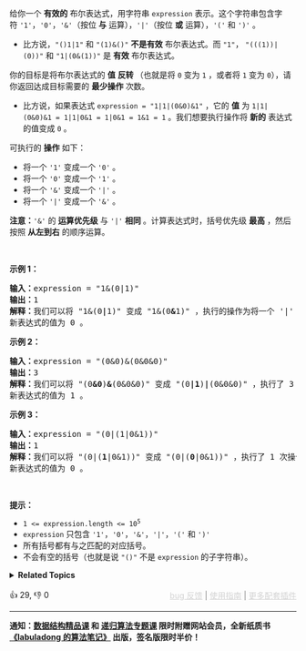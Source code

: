 <p>给你一个 <strong>有效的</strong>&nbsp;布尔表达式，用字符串&nbsp;<code>expression</code>&nbsp;表示。这个字符串包含字符&nbsp;<code>'1'</code>，<code>'0'</code>，<code>'&amp;'</code>（按位 <strong>与</strong>&nbsp;运算），<code>'|'</code>（按位 <strong>或</strong>&nbsp;运算），<code>'('</code>&nbsp;和&nbsp;<code>')'</code>&nbsp;。</p>

<ul> 
 <li>比方说，<code>"()1|1"</code> 和&nbsp;<code>"(1)&amp;()"</code>&nbsp;<strong>不是有效</strong>&nbsp;布尔表达式。而&nbsp;<code>"1"</code>，&nbsp;<code>"(((1))|(0))"</code>&nbsp;和&nbsp;<code>"1|(0&amp;(1))"</code>&nbsp;是 <strong>有效</strong>&nbsp;布尔表达式。</li> 
</ul>

<p>你的目标是将布尔表达式的 <strong>值</strong>&nbsp;<strong>反转 </strong>（也就是将 <code>0</code>&nbsp;变为 <code>1</code>&nbsp;，或者将 <code>1</code>&nbsp;变为 <code>0</code>），请你返回达成目标需要的 <strong>最少操作</strong>&nbsp;次数。</p>

<ul> 
 <li>比方说，如果表达式&nbsp;<code>expression = "1|1|(0&amp;0)&amp;1"</code>&nbsp;，它的&nbsp;<strong>值</strong>&nbsp;为&nbsp;<code>1|1|(0&amp;0)&amp;1 = 1|1|0&amp;1 = 1|0&amp;1 = 1&amp;1 = 1</code>&nbsp;。我们想要执行操作将&nbsp;<strong>新的</strong>&nbsp;表达式的值变成&nbsp;<code>0</code>&nbsp;。</li> 
</ul>

<p>可执行的 <strong>操作</strong>&nbsp;如下：</p>

<ul> 
 <li>将一个&nbsp;<code>'1'</code>&nbsp;变成一个&nbsp;<code>'0'</code>&nbsp;。</li> 
 <li>将一个&nbsp;<code>'0'</code>&nbsp;变成一个&nbsp;<code>'1'</code>&nbsp;。</li> 
 <li>将一个&nbsp;<code>'&amp;'</code> 变成一个&nbsp;<code>'|'</code>&nbsp;。</li> 
 <li>将一个&nbsp;<code>'|'</code>&nbsp;变成一个&nbsp;<code>'&amp;'</code>&nbsp;。</li> 
</ul>

<p><strong>注意：</strong><code>'&amp;'</code>&nbsp;的 <strong>运算优先级</strong>&nbsp;与&nbsp;<code>'|'</code> <strong>相同</strong>&nbsp;。计算表达式时，括号优先级 <strong>最高</strong>&nbsp;，然后按照 <strong>从左到右</strong> 的顺序运算。</p>

<p>&nbsp;</p>

<p><strong>示例 1：</strong></p>

<pre><b>输入：</b>expression = "1&amp;(0|1)"
<b>输出：</b>1
<b>解释：</b>我们可以将 "1&amp;(0<strong>|</strong>1)" 变成 "1&amp;(0<strong>&amp;</strong>1)" ，执行的操作为将一个 '|' 变成一个 '&amp;' ，执行了 1 次操作。
新表达式的值为 0 。
</pre>

<p><strong>示例 2：</strong></p>

<pre><b>输入：</b>expression = "(0&amp;0)&amp;(0&amp;0&amp;0)"
<b>输出：</b>3
<b>解释：</b>我们可以将 "(0<strong>&amp;0</strong>)<strong>&amp;</strong>(0&amp;0&amp;0)" 变成 "(0<strong>|1</strong>)<strong>|</strong>(0&amp;0&amp;0)" ，执行了 3 次操作。
新表达式的值为 1 。
</pre>

<p><strong>示例 3：</strong></p>

<pre><b>输入：</b>expression = "(0|(1|0&amp;1))"
<b>输出：</b>1
<b>解释：</b>我们可以将 "(0|(<strong>1</strong>|0&amp;1))" 变成 "(0|(<strong>0</strong>|0&amp;1))" ，执行了 1 次操作。
新表达式的值为 0 。</pre>

<p>&nbsp;</p>

<p><strong>提示：</strong></p>

<ul> 
 <li><code>1 &lt;= expression.length &lt;= 10<sup>5</sup></code></li> 
 <li><code>expression</code>&nbsp;只包含&nbsp;<code>'1'</code>，<code>'0'</code>，<code>'&amp;'</code>，<code>'|'</code>，<code>'('</code>&nbsp;和&nbsp;<code>')'</code></li> 
 <li>所有括号都有与之匹配的对应括号。</li> 
 <li>不会有空的括号（也就是说&nbsp;<code>"()"</code>&nbsp;不是&nbsp;<code>expression</code> 的子字符串）。</li> 
</ul>

<details><summary><strong>Related Topics</strong></summary>栈 | 数学 | 字符串 | 动态规划</details><br>

<div>👍 29, 👎 0<span style='float: right;'><span style='color: gray;'><a href='https://github.com/labuladong/fucking-algorithm/discussions/939' target='_blank' style='color: lightgray;text-decoration: underline;'>bug 反馈</a> | <a href='https://labuladong.gitee.io/article/fname.html?fname=jb插件简介' target='_blank' style='color: lightgray;text-decoration: underline;'>使用指南</a> | <a href='https://labuladong.github.io/algo/images/others/%E5%85%A8%E5%AE%B6%E6%A1%B6.jpg' target='_blank' style='color: lightgray;text-decoration: underline;'>更多配套插件</a></span></span></div>

<div id="labuladong"><hr>

**通知：[数据结构精品课](https://aep.h5.xeknow.com/s/1XJHEO) 和 [递归算法专题课](https://aep.xet.tech/s/3YGcq3) 限时附赠网站会员，全新纸质书[《labuladong 的算法笔记》](https://labuladong.gitee.io/algo/images/book/book_intro_qrcode.jpg) 出版，签名版限时半价！**

</div>

